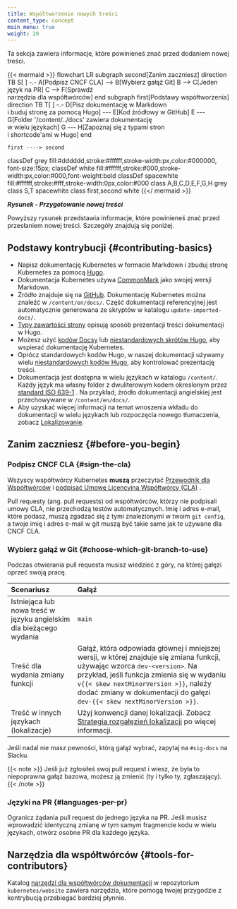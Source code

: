 ```yaml
---
title: Współtworzenie nowych treści
content_type: concept
main_menu: true
weight: 20
---
```




<!-- overview -->

Ta sekcja zawiera informacje, które
powinieneś znać przed dodaniem nowej treści. 
<!-- See https://github.com/kubernetes/website/issues/28808 for live-editor URL to this figure -->
<!-- You can also cut/paste the mermaid code into the live editor at https://mermaid-js.github.io/mermaid-live-editor to play around with it -->

{{< mermaid >}}
flowchart LR
    subgraph second[Zanim zaczniesz]
    direction TB
    S[ ] -.-
    A[Podpisz CNCF CLA] --> B[Wybierz gałąź Git]
    B --> C[Jeden język na PR]
    C --> F[Sprawdź<br>narzędzia dla współtwórców]
    end
    subgraph first[Podstawy współtworzenia]
    direction TB
       T[ ] -.-
       D[Pisz dokumentację w Markdown<br>i buduj stronę za pomocą Hugo] --- E[Kod źródłowy w GitHub]
       E --- G[Folder '/content/../docs' zawiera dokumentację<br>w wielu językach]
       G --- H[Zapoznaj się z typami stron<br>i shortcode'ami w Hugo]
    end
    

    first ----> second
     

classDef grey fill:#dddddd,stroke:#ffffff,stroke-width:px,color:#000000, font-size:15px;
classDef white fill:#ffffff,stroke:#000,stroke-width:px,color:#000,font-weight:bold
classDef spacewhite fill:#ffffff,stroke:#fff,stroke-width:0px,color:#000
class A,B,C,D,E,F,G,H grey
class S,T spacewhite
class first,second white
{{</ mermaid >}}

***Rysunek - Przygotowanie nowej treści***

Powyższy rysunek przedstawia informacje, które powinieneś znać przed
przesłaniem nowej treści. Szczegóły znajdują się poniżej.



<!-- body -->

## Podstawy kontrybucji {#contributing-basics}

- Napisz dokumentację Kubernetes w formacie Markdown i
  zbuduj stronę Kubernetes za pomocą [Hugo](https://gohugo.io/).
- Dokumentacja Kubernetes używa [CommonMark](https://commonmark.org/) jako swojej wersji Markdown.
- Źródło znajduje się na [GitHub](https://github.com/kubernetes/website).
  Dokumentację Kubernetes można znaleźć w
  `/content/en/docs/`. Część dokumentacji referencyjnej jest
  automatycznie generowana ze skryptów w katalogu `update-imported-docs/`.
- [Typy zawartości strony](/docs/contribute/style/page-content-types/)
  opisują sposób prezentacji treści dokumentacji w Hugo.
- Możesz użyć [kodów Docsy](https://www.docsy.dev/docs/adding-content/shortcodes/) lub [niestandardowych skrótów Hugo](/docs/contribute/style/hugo-shortcodes/), aby wspierać dokumentację Kubernetes.
- Oprócz standardowych kodów Hugo, w naszej dokumentacji
  używamy wielu [niestandardowych kodów Hugo](/docs/contribute/style/hugo-shortcodes/),
  aby kontrolować prezentację treści.
- Dokumentacja jest dostępna w wielu językach w katalogu `/content/`. Każdy język
  ma własny folder z dwuliterowym kodem określonym przez
  [standard ISO 639-1](https://www.loc.gov/standards/iso639-2/php/code_list.php) . Na
  przykład, źródło dokumentacji angielskiej jest przechowywane w `/content/en/docs/`.
- Aby uzyskać więcej informacji na temat wnoszenia wkładu
  do dokumentacji w wielu językach lub rozpoczęcia nowego
  tłumaczenia, zobacz [Lokalizowanie](/docs/contribute/localization).

## Zanim zaczniesz {#before-you-begin}

### Podpisz CNCF CLA {#sign-the-cla}

Wszyscy współtwórcy Kubernetes **muszą** przeczytać
[Przewodnik dla Współtwórców](https://github.com/kubernetes/community/blob/master/contributors/guide/README.md) i
[podpisać Umowę Licencyjną Współtwórcy (CLA)](https://github.com/kubernetes/community/blob/master/CLA.md) .


Pull requesty (ang. pull requests) od współtwórców, którzy nie podpisali
umowy CLA, nie przechodzą testów automatycznych. Imię i adres e-mail, które podasz,
muszą zgadzać się z tymi znalezionymi w twoim `git config`, a
twoje imię i adres e-mail w git muszą być takie same jak te używane dla CNCF CLA.

### Wybierz gałąź w Git {#choose-which-git-branch-to-use}

Podczas otwierania pull requesta musisz
wiedzieć z góry, na której gałęzi oprzeć swoją pracę.

Scenariusz | Gałąź
:---------|:------------
Istniejąca lub nowa treść w języku angielskim dla bieżącego wydania | `main`
Treść dla wydania zmiany funkcji | Gałąź, która odpowiada głównej i mniejszej wersji, w której znajduje się zmiana funkcji, używając wzorca `dev-<version>`. Na przykład, jeśli funkcja zmienia się w wydaniu `v{{< skew nextMinorVersion >}}`, należy dodać zmiany w dokumentacji do gałęzi ``dev-{{< skew nextMinorVersion >}}``.
Treść w innych językach (lokalizacje) | Użyj konwencji danej lokalizacji. Zobacz [Strategia rozgałęzień lokalizacji](/docs/contribute/localization/#branch-strategy) po więcej informacji.

Jeśli nadal nie masz pewności, którą gałąź wybrać, zapytaj na `#sig-docs` na Slacku.

{{< note >}} Jeśli już zgłosiłeś swoj pull request i wiesz, że była to
 niepoprawna gałąź bazowa, możesz ją zmienić (ty i tylko ty, zgłaszający). {{<
/note >}}

### Języki na PR {#languages-per-pr}

Ogranicz żądania pull request do jednego języka na PR.
Jeśli musisz wprowadzić identyczną zmianę w tym samym
fragmencie kodu w wielu językach, otwórz osobne PR dla każdego języka.

## Narzędzia dla współtwórców {#tools-for-contributors}

Katalog [narzędzi dla współtwórców dokumentacji](https://github.com/kubernetes/website/tree/main/content/en/docs/doc-contributor-tools)
w repozytorium `kubernetes/website`
zawiera narzędzia, które pomogą twojej przygodzie z kontrybucją przebiegać bardziej płynnie.

